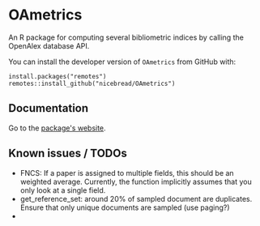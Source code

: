 # OAmetrics

An R package for computing several bibliometric indices by calling the OpenAlex database API.

You can install the developer version of `OAmetrics` from GitHub with:

```
install.packages("remotes")
remotes::install_github("nicebread/OAmetrics")
```

## Documentation

Go to the [package's website](https://nicebread.github.io/OAmetrics/).

## Known issues / TODOs

- FNCS: If a paper is assigned to multiple fields, this should be an weighted average. Currently, the function implicitly assumes that you only look at a single field.
- get_reference_set:  around 20% of sampled document are duplicates. Ensure that only unique documents are sampled (use paging?)
- 
